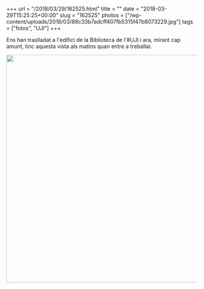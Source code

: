 +++
url = "/2018/03/29/162525.html"
title = ""
date = "2018-03-29T15:25:25+00:00"
slug = "162525"
photos = ["/wp-content/uploads/2018/03/88c33b7adcff407fb5315f47b8073229.jpg"]
tags = ["fotos", "UJI"]
+++

Ens han traslladat a l'edifici de la Biblioteca de l'#UJI i ara, mirant cap amunt, tinc aquesta vista als matins quan entre a treballar.

<img src="/wp-content/uploads/2018/03/88c33b7adcff407fb5315f47b8073229.jpg" width="600" height="600" />
